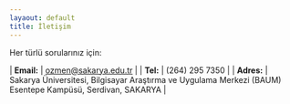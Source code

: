 ```yaml
---
layaout: default
title: İletişim
---
```


Her türlü sorularınız için:<br>

| **Email:** | ozmen@sakarya.edu.tr |
| **Tel:** | (264) 295 7350 |
| **Adres:** | Sakarya Üniversitesi, Bilgisayar Araştırma ve Uygulama Merkezi (BAUM) <br> Esentepe Kampüsü, Serdivan, SAKARYA |

